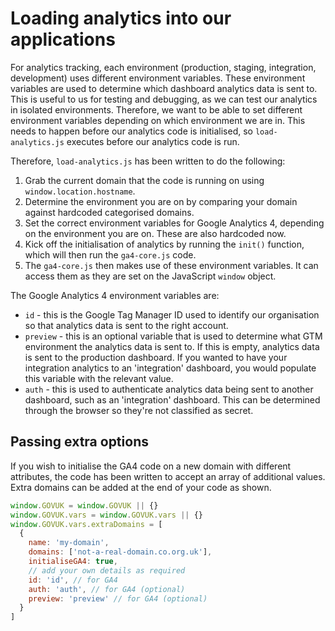 # Loading analytics into our applications

For analytics tracking, each environment (production, staging, integration, development) uses different environment variables. These environment variables are used to determine which dashboard analytics data is sent to. This is useful to us for testing and debugging, as we can test our analytics in isolated environments. Therefore, we want to be able to set different environment variables depending on which environment we are in. This needs to happen before our analytics code is initialised, so `load-analytics.js` executes before our analytics code is run.

Therefore, `load-analytics.js` has been written to do the following:

1. Grab the current domain that the code is running on using `window.location.hostname`.
2. Determine the environment you are on by comparing your domain against hardcoded categorised domains.
3. Set the correct environment variables for Google Analytics 4, depending on the environment you are on. These are also hardcoded now.
4. Kick off the initialisation of analytics by running the `init()` function, which will then run the `ga4-core.js` code.
5. The `ga4-core.js` then makes use of these environment variables. It can access them as they are set on the JavaScript `window` object.

The Google Analytics 4 environment variables are:

- `id` - this is the Google Tag Manager ID used to identify our organisation so that analytics data is sent to the right account.
- `preview` - this is an optional variable that is used to determine what GTM environment the analytics data is sent to. If this is empty, analytics data is sent to the production dashboard. If you wanted to have your integration analytics to an 'integration' dashboard, you would populate this variable with the relevant value.
- `auth` - this is used to authenticate analytics data being sent to another dashboard, such as an 'integration' dashboard. This can be determined through the browser so they're not classified as secret.

## Passing extra options

If you wish to initialise the GA4 code on a new domain with different attributes, the code has been written to accept an array of additional values. Extra domains can be added at the end of your code as shown.

```JavaScript
window.GOVUK = window.GOVUK || {}
window.GOVUK.vars = window.GOVUK.vars || {}
window.GOVUK.vars.extraDomains = [
  {
    name: 'my-domain',
    domains: ['not-a-real-domain.co.org.uk'],
    initialiseGA4: true,
    // add your own details as required
    id: 'id', // for GA4
    auth: 'auth', // for GA4 (optional)
    preview: 'preview' // for GA4 (optional)
  }
]
```
